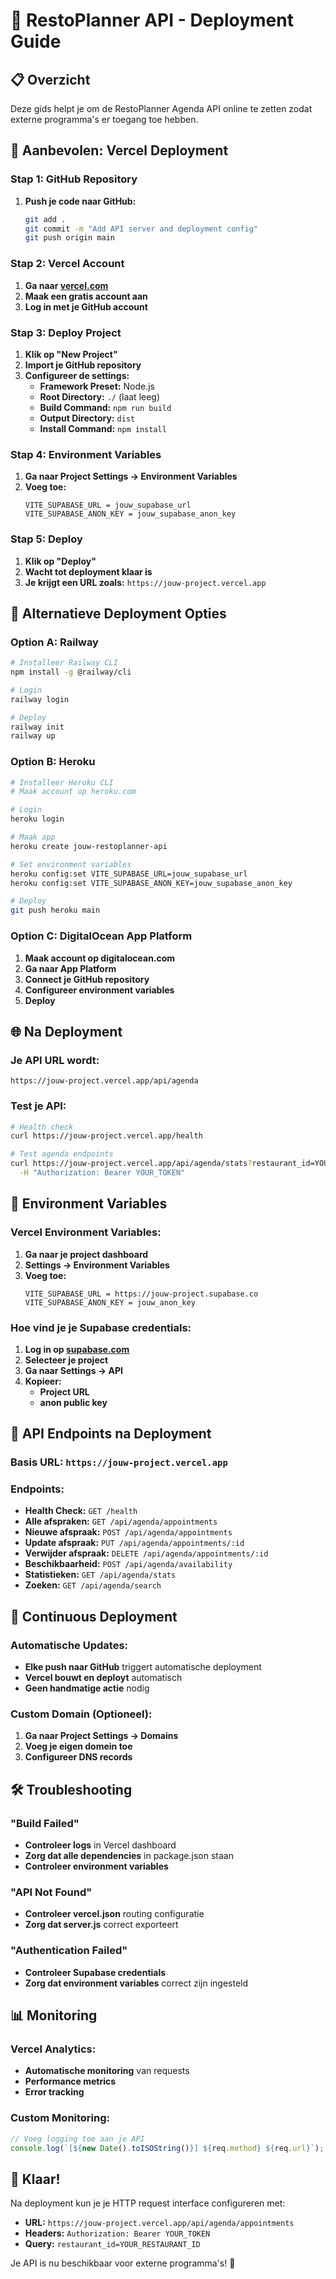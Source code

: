 # 🚀 RestoPlanner API - Deployment Guide

## 📋 Overzicht

Deze gids helpt je om de RestoPlanner Agenda API online te zetten zodat externe programma's er toegang toe hebben.

## 🎯 Aanbevolen: Vercel Deployment

### **Stap 1: GitHub Repository**

1. **Push je code naar GitHub:**
   ```bash
   git add .
   git commit -m "Add API server and deployment config"
   git push origin main
   ```

### **Stap 2: Vercel Account**

1. **Ga naar [vercel.com](https://vercel.com)**
2. **Maak een gratis account aan**
3. **Log in met je GitHub account**

### **Stap 3: Deploy Project**

1. **Klik op "New Project"**
2. **Import je GitHub repository**
3. **Configureer de settings:**
   - **Framework Preset:** Node.js
   - **Root Directory:** `./` (laat leeg)
   - **Build Command:** `npm run build`
   - **Output Directory:** `dist`
   - **Install Command:** `npm install`

### **Stap 4: Environment Variables**

1. **Ga naar Project Settings → Environment Variables**
2. **Voeg toe:**
   ```
   VITE_SUPABASE_URL = jouw_supabase_url
   VITE_SUPABASE_ANON_KEY = jouw_supabase_anon_key
   ```

### **Stap 5: Deploy**

1. **Klik op "Deploy"**
2. **Wacht tot deployment klaar is**
3. **Je krijgt een URL zoals:** `https://jouw-project.vercel.app`

## 🔧 Alternatieve Deployment Opties

### **Option A: Railway**

```bash
# Installeer Railway CLI
npm install -g @railway/cli

# Login
railway login

# Deploy
railway init
railway up
```

### **Option B: Heroku**

```bash
# Installeer Heroku CLI
# Maak account op heroku.com

# Login
heroku login

# Maak app
heroku create jouw-restoplanner-api

# Set environment variables
heroku config:set VITE_SUPABASE_URL=jouw_supabase_url
heroku config:set VITE_SUPABASE_ANON_KEY=jouw_supabase_anon_key

# Deploy
git push heroku main
```

### **Option C: DigitalOcean App Platform**

1. **Maak account op digitalocean.com**
2. **Ga naar App Platform**
3. **Connect je GitHub repository**
4. **Configureer environment variables**
5. **Deploy**

## 🌐 Na Deployment

### **Je API URL wordt:**

```
https://jouw-project.vercel.app/api/agenda
```

### **Test je API:**

```bash
# Health check
curl https://jouw-project.vercel.app/health

# Test agenda endpoints
curl https://jouw-project.vercel.app/api/agenda/stats?restaurant_id=YOUR_ID \
  -H "Authorization: Bearer YOUR_TOKEN"
```

## 🔐 Environment Variables

### **Vercel Environment Variables:**

1. **Ga naar je project dashboard**
2. **Settings → Environment Variables**
3. **Voeg toe:**
   ```
   VITE_SUPABASE_URL = https://jouw-project.supabase.co
   VITE_SUPABASE_ANON_KEY = jouw_anon_key
   ```

### **Hoe vind je je Supabase credentials:**

1. **Log in op [supabase.com](https://supabase.com)**
2. **Selecteer je project**
3. **Ga naar Settings → API**
4. **Kopieer:**
   - **Project URL**
   - **anon public key**

## 📡 API Endpoints na Deployment

### **Basis URL:** `https://jouw-project.vercel.app`

### **Endpoints:**

- **Health Check:** `GET /health`
- **Alle afspraken:** `GET /api/agenda/appointments`
- **Nieuwe afspraak:** `POST /api/agenda/appointments`
- **Update afspraak:** `PUT /api/agenda/appointments/:id`
- **Verwijder afspraak:** `DELETE /api/agenda/appointments/:id`
- **Beschikbaarheid:** `POST /api/agenda/availability`
- **Statistieken:** `GET /api/agenda/stats`
- **Zoeken:** `GET /api/agenda/search`

## 🔄 Continuous Deployment

### **Automatische Updates:**

- **Elke push naar GitHub** triggert automatische deployment
- **Vercel bouwt en deployt** automatisch
- **Geen handmatige actie** nodig

### **Custom Domain (Optioneel):**

1. **Ga naar Project Settings → Domains**
2. **Voeg je eigen domein toe**
3. **Configureer DNS records**

## 🛠️ Troubleshooting

### **"Build Failed"**

- **Controleer logs** in Vercel dashboard
- **Zorg dat alle dependencies** in package.json staan
- **Controleer environment variables**

### **"API Not Found"**

- **Controleer vercel.json** routing configuratie
- **Zorg dat server.js** correct exporteert

### **"Authentication Failed"**

- **Controleer Supabase credentials**
- **Zorg dat environment variables** correct zijn ingesteld

## 📊 Monitoring

### **Vercel Analytics:**

- **Automatische monitoring** van requests
- **Performance metrics**
- **Error tracking**

### **Custom Monitoring:**

```javascript
// Voeg logging toe aan je API
console.log(`[${new Date().toISOString()}] ${req.method} ${req.url}`);
```

## 🎉 Klaar!

Na deployment kun je je HTTP request interface configureren met:

- **URL:** `https://jouw-project.vercel.app/api/agenda/appointments`
- **Headers:** `Authorization: Bearer YOUR_TOKEN`
- **Query:** `restaurant_id=YOUR_RESTAURANT_ID`

Je API is nu beschikbaar voor externe programma's! 🚀
